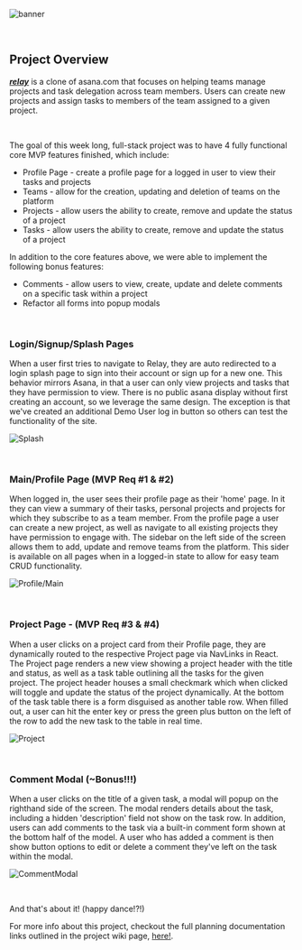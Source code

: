 ![banner](https://github.com/eramsay20/relay/blob/master/assets/relay_banner_1.png?raw=true)

&nbsp;&nbsp;&nbsp;&nbsp;&nbsp;&nbsp;&nbsp;&nbsp;&nbsp;&nbsp;

## Project Overview

***[relay](https://ebrite-app.herokuapp.com/)*** is a clone of asana.com that focuses on helping teams manage projects and task delegation across team members. Users can create new projects and assign tasks to members of the team assigned to a given project. 

&nbsp;&nbsp;&nbsp;&nbsp;&nbsp;&nbsp;&nbsp;&nbsp;&nbsp;&nbsp;

The goal of this week long, full-stack project was to have 4 fully functional core MVP features finished, which include:  
- Profile Page - create a profile page for a logged in user to view their tasks and projects
- Teams - allow for the creation, updating and deletion of teams on the platform 
- Projects - allow users the ability to create, remove and update the status of a project
- Tasks - allow users the ability to create, remove and update the status of a project

In addition to the core features above, we were able to implement the following bonus features:

- Comments - allow users to view, create, update and delete comments on a specific task within a project
- Refactor all forms into popup modals

&nbsp;&nbsp;&nbsp;&nbsp;&nbsp;&nbsp;&nbsp;&nbsp;&nbsp;&nbsp;

### Login/Signup/Splash Pages 
When a user first tries to navigate to Relay, they are auto redirected to a login splash page to sign into their account or sign up for a new one. This behavior mirrors Asana, in that a user can only view projects and tasks that they have permission to view. There is no public asana display without first creating an account, so we leverage the same design. The exception is that we've created an additional Demo User log in button so others can test the functionality of the site. 

![Splash]("./assets/comparisons/login_splash_page.png")

&nbsp;&nbsp;&nbsp;&nbsp;&nbsp;&nbsp;&nbsp;&nbsp;&nbsp;&nbsp;

### Main/Profile Page (MVP Req #1 & #2)
When logged in, the user sees their profile page as their 'home' page. In it they can view a summary of their tasks, personal projects and projects for which they subscribe to as a team member. From the profile page a user can create a new project, as well as navigate to all existing projects they have permission to engage with. The sidebar on the left side of the screen allows them to add, update and remove teams from the platform. This sider is available on all pages when in a logged-in state to allow for easy team CRUD functionality. 

![Profile/Main]("./assets/comparisons/profile_page.png")

&nbsp;&nbsp;&nbsp;&nbsp;&nbsp;&nbsp;&nbsp;&nbsp;&nbsp;&nbsp;

### Project Page - (MVP Req #3 & #4)
When a user clicks on a project card from their Profile page, they are dynamically routed to the respective Project page via NavLinks in React. The Project page renders a new view showing a project header with the title and status, as well as a task table outlining all the tasks for the given project. The project header houses a small checkmark which when clicked will toggle and update the status of the project dynamically. At the bottom of the task table there is a form disguised as another table row. When filled out, a user can hit the enter key or press the green plus button on the left of the row to add the new task to the table in real time. 

![Project]("./assets/comparisons/project_page.png")

&nbsp;&nbsp;&nbsp;&nbsp;&nbsp;&nbsp;&nbsp;&nbsp;&nbsp;&nbsp;

### Comment Modal (~Bonus!!!)

When a user clicks on the title of a given task, a modal will popup on the righthand side of the screen. The modal renders details about the task, including a hidden 'description' field not show on the task row. In addition, users can add comments to the task via a built-in comment form shown at the bottom half of the model. A user who has added a comment is then show button options to edit or delete a comment they've left on the task within the modal.

![CommentModal]("./assets/comparisons/comment_modal.png")

&nbsp;&nbsp;&nbsp;&nbsp;&nbsp;&nbsp;&nbsp;&nbsp;&nbsp;&nbsp;

And that's about it! (happy dance!?!)

For more info about this project, checkout the full planning documentation links outlined in the project wiki page, [here!](https://github.com/eramsay20/relay/wiki). 